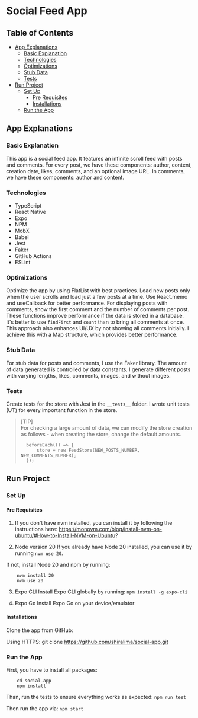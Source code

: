 # Social Feed App

## Table of Contents
- [App Explanations](#app-explanations)
  - [Basic Explanation](#basic-explanation)
  - [Technologies](#technologies)
  - [Optimizations](#optimizations)
  - [Stub Data](#stub-data)
  - [Tests](#tests)
- [Run Project](#run-project)
    - [Set Up](#set-up)
      - [Pre Requisites](#pre-requisites)
      - [Installations](#installations)
    - [Run the App](#run-the-app)

## App Explanations

### Basic Explanation
This app is a social feed app. It features an infinite scroll feed with posts and comments.
For every post, we have these components: author, content, creation date, likes, comments, and an optional image URL. In comments, we have these components: author and content.

### Technologies
- TypeScript
- React Native
- Expo
- NPM
- MobX
- Babel
- Jest
- Faker
- GitHub Actions
- ESLint

### Optimizations
Optimize the app by using FlatList with best practices. Load new posts only when the user scrolls and load just a few posts at a time. Use React.memo and useCallback for better performance. For displaying posts with comments, show the first comment and the number of comments per post. These functions improve performance if the data is stored in a database. It's better to use `findFirst` and `count` than to bring all comments at once. This approach also enhances UI/UX by not showing all comments initially. I achieve this with a Map structure, which provides better performance.

### Stub Data
For stub data for posts and comments, I use the Faker library. The amount of data generated is controlled by data constants. I generate different posts with varying lengths, likes, comments, images, and without images.

### Tests
Create tests for the store with Jest in the `__tests__` folder. I wrote unit tests (UT) for every important function in the store.

> [TIP]  
> For checking a large amount of data, we can modify the store creation as follows - when creating the store, change the default amounts.
> ```
>   beforeEach(() => {
>       store = new FeedStore(NEW_POSTS_NUMBER, NEW_COMMENTS_NUMBER);
>   });
> ```

## Run Project

### Set Up

#### Pre Requisites
1. If you don't have nvm installed, you can install it by following the instructions here:
https://monovm.com/blog/install-nvm-on-ubuntu/#How-to-Install-NVM-on-Ubuntu?

2. Node version 20
If you already have Node 20 installed, you can use it by running `nvm use 20`.

If not, install Node 20 and npm by running:
```
    nvm install 20
    nvm use 20
```

3. Expo CLI
Install Expo CLI globally by running:
`npm install -g expo-cli`

4. Expo Go
Install Expo Go on your device/emulator

#### Installations
Clone the app from GitHub:

Using HTTPS:
git clone https://github.com/shiralima/social-app.git


### Run the App
First, you have to install all packages:
```
    cd social-app
    npm install
```

Than, run the tests to ensure everything works as expected:
`npm run test`

Then run the app via:
`npm start`